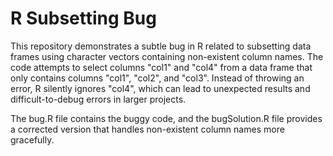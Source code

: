 # R Subsetting Bug
This repository demonstrates a subtle bug in R related to subsetting data frames using character vectors containing non-existent column names. The code attempts to select columns "col1" and "col4" from a data frame that only contains columns "col1", "col2", and "col3".  Instead of throwing an error, R silently ignores "col4", which can lead to unexpected results and difficult-to-debug errors in larger projects.

The bug.R file contains the buggy code, and the bugSolution.R file provides a corrected version that handles non-existent column names more gracefully.